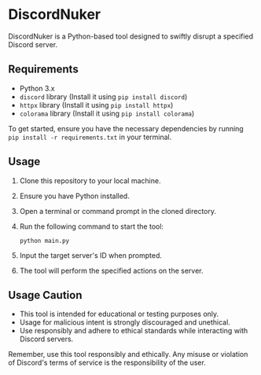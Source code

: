 # DiscordNuker

DiscordNuker is a Python-based tool designed to swiftly disrupt a specified Discord server.

## Requirements
- Python 3.x
- `discord` library (Install it using `pip install discord`)
- `httpx` library (Install it using `pip install httpx`)
- `colorama` library (Install it using `pip install colorama`)

To get started, ensure you have the necessary dependencies by running `pip install -r requirements.txt` in your terminal.

## Usage
1. Clone this repository to your local machine.
2. Ensure you have Python installed.
3. Open a terminal or command prompt in the cloned directory.
4. Run the following command to start the tool:

    ```
    python main.py
    ```
    
5. Input the target server's ID when prompted.
6. The tool will perform the specified actions on the server.

## Usage Caution
- This tool is intended for educational or testing purposes only.
- Usage for malicious intent is strongly discouraged and unethical.
- Use responsibly and adhere to ethical standards while interacting with Discord servers.

Remember, use this tool responsibly and ethically. Any misuse or violation of Discord's terms of service is the responsibility of the user.
